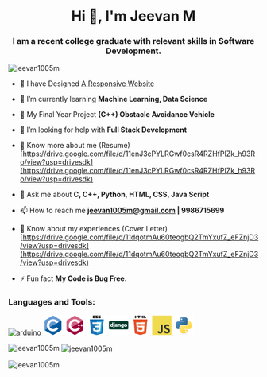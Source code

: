 <h1 align="center">Hi 👋, I'm Jeevan M</h1>
<h3 align="center">I am a recent college graduate with relevant skills in Software Development.</h3>

<p align="left"> <img src="https://komarev.com/ghpvc/?username=jeevan1005m&label=Profile%20views&color=0e75b6&style=flat" alt="jeevan1005m" /> </p>

- 🔭 I have Designed [A Responsive Website](https://codepen.io/jeevan1998m/pen/zYZBWOV)

- 🌱 I’m currently learning **Machine Learning, Data Science**

- 👯 My Final Year Project **(C++) Obstacle Avoidance Vehicle**

- 🤝 I’m looking for help with **Full Stack Development**

- 📝 Know more about me (Resume) [https://drive.google.com/file/d/11enJ3cPYLRGwf0csR4RZHfPIZk_h93Ro/view?usp=drivesdk](https://drive.google.com/file/d/11enJ3cPYLRGwf0csR4RZHfPIZk_h93Ro/view?usp=drivesdk)

- 💬 Ask me about **C, C++, Python, HTML, CSS, Java Script**

- 📫 How to reach me **jeevan1005m@gmail.com | 9986715699**

- 📄 Know about my experiences (Cover Letter) [https://drive.google.com/file/d/11dqotmAu60teogbQ2TmYxufZ_eFZnjD3/view?usp=drivesdk](https://drive.google.com/file/d/11dqotmAu60teogbQ2TmYxufZ_eFZnjD3/view?usp=drivesdk)

- ⚡ Fun fact **My Code is Bug Free.**


<h3 align="left">Languages and Tools:</h3>
<p align="left"> <a href="https://www.arduino.cc/" target="_blank"> <img src="https://cdn.worldvectorlogo.com/logos/arduino-1.svg" alt="arduino" width="40" height="40"/> </a> <a href="https://www.cprogramming.com/" target="_blank"> <img src="https://raw.githubusercontent.com/devicons/devicon/master/icons/c/c-original.svg" alt="c" width="40" height="40"/> </a> <a href="https://www.w3schools.com/cpp/" target="_blank"> <img src="https://raw.githubusercontent.com/devicons/devicon/master/icons/cplusplus/cplusplus-original.svg" alt="cplusplus" width="40" height="40"/> </a> <a href="https://www.w3schools.com/css/" target="_blank"> <img src="https://raw.githubusercontent.com/devicons/devicon/master/icons/css3/css3-original-wordmark.svg" alt="css3" width="40" height="40"/> </a> <a href="https://www.djangoproject.com/" target="_blank"> <img src="https://raw.githubusercontent.com/devicons/devicon/master/icons/django/django-original.svg" alt="django" width="40" height="40"/> </a> <a href="https://www.w3.org/html/" target="_blank"> <img src="https://raw.githubusercontent.com/devicons/devicon/master/icons/html5/html5-original-wordmark.svg" alt="html5" width="40" height="40"/> </a> <a href="https://developer.mozilla.org/en-US/docs/Web/JavaScript" target="_blank"> <img src="https://raw.githubusercontent.com/devicons/devicon/master/icons/javascript/javascript-original.svg" alt="javascript" width="40" height="40"/> </a> <a href="https://www.python.org" target="_blank"> <img src="https://raw.githubusercontent.com/devicons/devicon/master/icons/python/python-original.svg" alt="python" width="40" height="40"/> </a> </p>

<p><img align="left" src="https://github-readme-stats.vercel.app/api/top-langs?username=jeevan1005m&show_icons=true&locale=en&layout=compact" alt="jeevan1005m" /></p>

<p>&nbsp;<img align="center" src="https://github-readme-stats.vercel.app/api?username=jeevan1005m&show_icons=true&locale=en" alt="jeevan1005m" /></p>

<p><img align="center" src="https://github-readme-streak-stats.herokuapp.com/?user=jeevan1005m&" alt="jeevan1005m" /></p>
